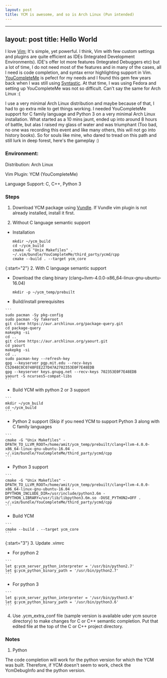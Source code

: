 ```yaml
---
layout: post
title: YCM is awesome, and so is Arch Linux (Pun intended)
---
```


---
layout: post
title: Hello World
---

I love [Vim](http://www.vim.org/); It's simple, yet powerful. I think, Vim with few custom settings and plugins are quite efficient as IDEs (Integrated Development Environments). IDE's offer lot more features (Integrated Debuggers etc) but a lot of time, I do not need most of the features and in many of the cases, all I need is code completion, and syntax error highlighting support in Vim. [YouCompleteMe](http://valloric.github.io/YouCompleteMe/) is pefect for my needs and I found this gem few years back when I was still using [Syntastic](https://github.com/vim-syntastic/syntastic). At that time, I was using Fedora and setting up YouCompleteMe was not so difficult. Can't say the same for Arch Linux :(

I use a very minimal Arch Linux distribution and maybe because of that, I had to go extra mile to get things working. I needed YouCompleteMe support for C family language and Python 3 on a very minimal Arch Linux installation. What started as a 10 mins jaunt, ended up into around 8 hours of battle, but alas I raised my glass of water and was triumphant (Too bad, no one was recording this event and like many others, this will not go into history books). So for souls like mine, who dared to tread on this path and still lurk in deep forest, here's the gameplay :)

### Environment: 
Distribution: Arch Linux

Vim Plugin: YCM (YouCompleteMe)

Language Support: C, C++, Python 3

### Steps
1. Download YCM package using [Vundle](https://github.com/VundleVim/Vundle.vim). If Vundle vim plugin is not already
installed, install it first.

2. Without C language semantic support
  * Installation
  
	```
	mkdir ~/ycm_build
	cd ~/ycm_build
	cmake -G "Unix Makefiles" . ~/.vim/bundle/YouCompleteMe/third_party/ycmd/cpp
	cmake --build . --target ycm_core
	```

{:start="2"}
2. With C language semantic support
  * Download the clang binary (clang+llvm-4.0.0-x86_64-linux-gnu-ubuntu-16.04)

	```
	mkdir -p ~/ycm_temp/prebuilt
	```

   * Build/install prerequisites

	```
	sudo pacman -Sy pkg-config
	sudo pacman -Sy fakeroot
	git clone https://aur.archlinux.org/package-query.git
	cd package-query
	makepkg -si
	cd ..
	git clone https://aur.archlinux.org/yaourt.git
	cd yaourt
	makepkg -si
	cd ..
	sudo pacman-key --refresh-key
	gpg --keyserver pgp.mit.edu --recv-keys C52048C0C0748FEE227D47A2702353E0F7E48EDB
	gpg --keyserver keys.gnupg.net --recv-keys 702353E0F7E48EDB
	yaourt -S ncurses5-compat-libs
	```

   * Build YCM with python 2 or 3 support

	```
	mkdir ~/ycm_build
	cd ~/ycm_build
	```

   * Python 2 support (Skip if you need YCM to support Python 3 along with C family languages

	```
	cmake -G "Unix Makefiles" -DPATH_TO_LLVM_ROOT=/home/amit/ycm_temp/prebuilt/clang+llvm-4.0.0-x86_64-linux-gnu-ubuntu-16.04 . ~/.vim/bundle/YouCompleteMe/third_party/ycmd/cpp
	```

   * Python 3 support

	```
	cmake -G "Unix Makefiles" -DPATH_TO_LLVM_ROOT=/home/amit/ycm_temp/prebuilt/clang+llvm-4.0.0-x86_64-linux-gnu-ubuntu-16.04 -DPYTHON_INCLUDE_DIR=/usr/include/python3.6m -DPYTHON_LIBRARY=/usr/lib/libpython3.6m.so -DUSE_PYTHON2=OFF . ~/.vim/bundle/YouCompleteMe/third_party/ycmd/cpp
	```

   * Build YCM

	```
	cmake --build . --target ycm_core
	```

{:start="3"}
3. Update .vimrc

   * For python 2

	```
	let g:ycm_server_python_interpreter = '/usr/bin/python2.7'
	let g:ycm_python_binary_path = '/usr/bin/python2.7'
	```

   * For python 3

	```
	let g:ycm_server_python_interpreter = '/usr/bin/python3.6'
	let g:ycm_python_binary_path = '/usr/bin/python3.6'
	```

4. Use .ycm_extra_conf file (sample version is available uder ycm source directory) to make changes for C or C++ semantic completion. Put that edited file at the top of the C or C++ project directory.

### Notes

1. Python

The code completion will work for the python version for which the YCM was built. Therefore, if YCM doesn't seem to work, check the YcmDebugInfo and the python version.
